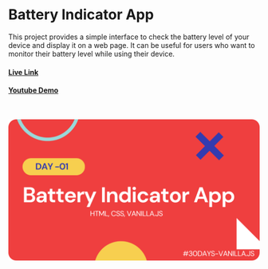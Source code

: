 # Battery Indicator App

This project provides a simple interface to check the battery level of your device and display it on a web page. It can be useful for users who want to monitor their battery level while using their device.

#### [Live Link](https://battery-indicator-app.netlify.app/)

#### [Youtube Demo](https://youtu.be/jTBl7vxOBHo)

<br/>

![Demo-screenshot-1](./assets/img/batteryIndicator.png)
